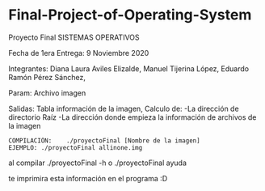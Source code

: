 # Final-Project-of-Operating-System
Proyecto Final
SISTEMAS OPERATIVOS

Fecha de 1era Entrega: 9 Noviembre 2020

Integrantes:
Diana Laura Aviles Elizalde,
Manuel Tijerina López,
Eduardo Ramón Pérez Sánchez,

Param: Archivo imagen 

Salidas: 
Tabla información de la imagen, Calculo de:
-La dirección de directorio Raíz
-La dirección donde empieza la información de archivos de la imagen

    COMPILACIÓN:    ./proyectoFinal [Nombre de la imagen]
    EJEMPLO: ./proyectoFinal allinone.img

al compilar ./proyectoFinal -h o ./proyectoFinal ayuda 

te imprimira esta información en el programa :D

